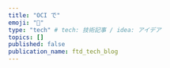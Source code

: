 ```yaml
---
title: "OCI で"
emoji: "🦁"
type: "tech" # tech: 技術記事 / idea: アイデア
topics: []
published: false
publication_name: ftd_tech_blog
---
```

